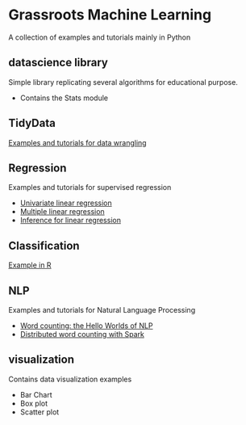 # Grassroots Machine Learning
A collection of examples and tutorials mainly in Python
## datascience library
Simple library replicating several algorithms for educational purpose.  
* Contains the Stats module

## TidyData
[Examples and tutorials for data wrangling](http://mashimo.github.io/TidyData-Tutorial/)

## Regression
Examples and tutorials for supervised regression
* [Univariate linear regression](01-Regression/LinearRegression.ipynb)
* [Multiple linear regression](01-Regression/moneyball.ipynb)
* [Inference for linear regression](01-Regression/LRinference.ipynb)

## Classification
[Example in R](http://mashimo.github.io/JHU-predict-class-wle/)

## NLP
Examples and tutorials for Natural Language Processing
* [Word counting: the Hello Worlds of NLP](03-NLP/helloworld-nlp.ipynb)
* [Distributed word counting with Spark](03-NLP/word_count_dataframe.ipynb)

## visualization
Contains data visualization examples
* Bar Chart
* Box plot 
* Scatter plot
